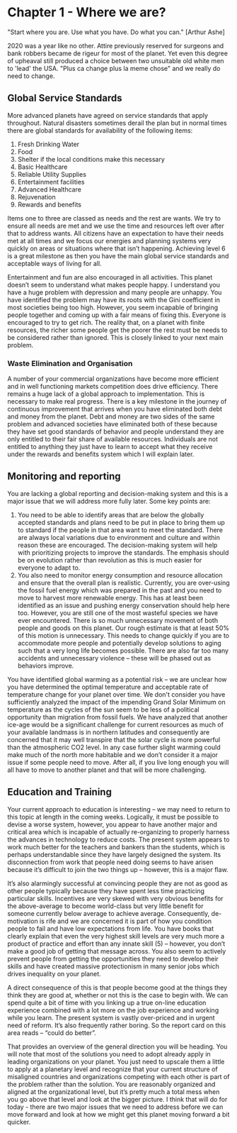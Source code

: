 # Chapter 1 - Where we are?

"Start where you are. Use what you have. Do what you can." [Arthur Ashe]

2020 was a year like no other.  Attire previously reserved for surgeons and bank robbers became de rigeur for most of the planet.  Yet even this degree of upheaval still produced a choice between two unsuitable old white men to 'lead' the USA.  "Plus ca change plus la meme chose" and we really do need to change.

## Global Service Standards
More advanced planets have agreed on service standards that apply throughout.  Natural disasters sometimes derail the plan but in normal times there are global standards for availability of the following items:

1. Fresh Drinking Water
2. Food
3. Shelter if the local conditions make this necessary
4. Basic Healthcare
5. Reliable Utility Supplies 
6. Entertainment facilities
7. Advanced Healthcare
8. Rejuvenation
9. Rewards and benefits

Items one to three are classed as needs and the rest are wants.  We try to ensure all needs are met and we use the time and resources left over after that to address wants.  All citizens have an expectation to have their needs met at all times and we focus our energies and planning systems very quickly on areas or situations where that isn’t happening.  Achieving level 6 is a great milestone as then you have the main global service standards and acceptable ways of living for all.  

Entertainment and fun are also encouraged in all activities.  This planet doesn’t seem to understand what makes people happy.  I understand you have a huge problem with depression and many people are unhappy.  You have identified the problem may have its roots with the Gini coefficient in most societies being too high.  However, you seem incapable of bringing people together and coming up with a fair means of fixing this.  Everyone is encouraged to try to get rich.  The reality that, on a planet with finite resources, the richer some people get the poorer the rest must be needs to be considered rather than ignored.  This is closely linked to your next main problem.

### Waste Elimination and Organisation
A number of your commercial organizations have become more efficient and in well functioning markets competition does drive efficiency.  There remains a huge lack of a global approach to implementation.  This is necessary to make real progress.  There is a key milestone in the journey of continuous improvement that arrives when you have eliminated both debt and money from the planet.  Debt and money are two sides of the same problem and advanced societies have eliminated both of these because they have set good standards of behavior and people understand they are only entitled to their fair share of available resources. Individuals are not entitled to anything they just have to learn to accept what they receive under the rewards and benefits system which I will explain later.

## Monitoring and reporting
You are lacking a global reporting and decision-making system and this is a major issue that we will address more fully later.  Some key points are:

1. You need to be able to identify areas that are below the globally accepted standards and plans need to be put in place to bring them up to standard if the people in that area want to meet the standard.  There are always local variations due to environment and culture and within reason these are encouraged.  The decision-making system will help with prioritizing projects to improve the standards.  The emphasis should be on evolution rather than revolution as this is much easier for everyone to adapt to.  
2. You also need to monitor energy consumption and resource allocation and ensure that the overall plan is realistic.  Currently, you are over-using the fossil fuel energy which was prepared in the past and you need to move to harvest more renewable energy.  This has at least been identified as an issue and pushing energy conservation should help here too.  However, you are still one of the most wasteful species we have ever encountered.  There is so much unnecessary movement of both people and goods on this planet.  Our rough estimate is that at least 50% of this motion is unnecessary.  This needs to change quickly if you are to accommodate more people and potentially develop solutions to aging such that a very long life becomes possible.  There are also far too many accidents and unnecessary violence – these will be phased out as behaviors improve.


You have identified global warming as a potential risk –  we are unclear how you have determined the optimal temperature and acceptable rate of temperature change for your planet over time.   We don't consider you have sufficiently analyzed the impact of the impending Grand Solar Minimum on temperature as the cycles of the sun seem to be less of a political opportunity than migration from fossil fuels.  We have analyzed that another ice-age would be a significant challenge for current resources as much of your available landmass is in northern latitudes and consequently are concerned that it may well transpire that the solar cycle is more powerful than the atmospheric CO2 level.  In any case further slight warming could make much of the north more habitable and we don’t consider it a major issue if some people need to move.  After all, if you live long enough you will all have to move to another planet and that will be more challenging.

## Education and Training
Your current approach to education is interesting – we may need to return to this topic at length in the coming weeks.  Logically, it must be possible to devise a worse system, however, you appear to have another major and critical area which is incapable of actually re-organizing to properly harness the advances in technology to reduce costs.  The present system appears to work much better for the teachers and bankers than the students, which is perhaps understandable since they have largely designed the system.  Its disconnection from work that people need doing seems to have arisen because it’s difficult to join the two things up – however, this is a major flaw.  

It’s also alarmingly successful at convincing people they are not as good as other people typically because they have spent less time practicing particular skills.  Incentives are very skewed with very obvious benefits for the above-average to become world-class but very little benefit for someone currently below average to achieve average.  Consequently, de-motivation is rife and we are concerned it is part of how you condition people to fail and have low expectations from life.  You have books that clearly explain that even the very highest skill levels are very much more a product of practice and effort than any innate skill (5) – however, you don’t make a good job of getting that message across.  You also seem to actively prevent people from getting the opportunities they need to develop their skills and have created massive protectionism in many senior jobs which drives inequality on your planet.

A direct consequence of this is that people become good at the things they think they are good at, whether or not this is the case to begin with.  We can spend quite a bit of time with you linking up a true on-line education experience combined with a lot more on the job experience and working while you learn.  The present system is vastly over-priced and in urgent need of reform.  It’s also frequently rather boring.  So the report card on this area reads – “could do better”.

That provides an overview of the general direction you will be heading.  You will note that most of the solutions you need to adopt already apply in leading organizations on your planet.  You just need to upscale them a little to apply at a planetary level and recognize that your current structure of misaligned countries and organizations competing with each other is part of the problem rather than the solution.  You are reasonably organized and aligned at the organizational level, but it’s pretty much a total mess when you go above that level and look at the bigger picture.  I think that will do for today - there are two major issues that we need to address before we can move forward and look at how we might get this planet moving forward a bit quicker.

